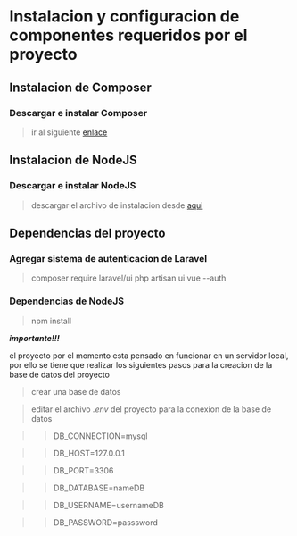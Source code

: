 # Instalacion y configuracion de componentes requeridos por el proyecto



## Instalacion de Composer

### Descargar e instalar Composer
> ir al siguiente [enlace](https://getcomposer.org/download/)


## Instalacion de NodeJS

### Descargar e instalar NodeJS
> descargar el archivo de instalacion desde [aqui](https://nodejs.org/es/download/)


## Dependencias del proyecto

### Agregar sistema de autenticacion de Laravel 
> composer require laravel/ui
> php artisan ui vue --auth

### Dependencias de NodeJS
> npm install




***importante!!!***

el proyecto por el momento esta pensado en funcionar en un servidor local, por ello se tiene que realizar los siguientes pasos para la creacion de la base de datos del proyecto

> crear una base de datos

> editar el archivo _.env_ del proyecto para la conexion de la base de datos

>> DB_CONNECTION=mysql

>> DB_HOST=127.0.0.1

>> DB_PORT=3306

>> DB_DATABASE=nameDB

>> DB_USERNAME=usernameDB

>> DB_PASSWORD=passsword